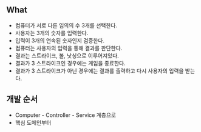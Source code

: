 ## What
- 컴퓨터가 서로 다른 임의의 수 3개를 선택한다.
- 사용자는 3개의 숫자를 입력한다.
- 입력이 3개의 연속된 숫자인지 검증한다.
- 컴퓨터는 사용자의 입력을 통해 결과를 판단한다.
- 결과는 스트라이크, 볼, 낫싱으로 이루어져있다.
- 결과가 3 스트라이크인 경우에는 게임을 종료한다.
- 결과가 3 스트라이크가 아닌 경우에는 결과를 출력하고 다시 사용자의 입력을 받는다.

## 개발 순서
- Computer - Controller - Service 계층으로
- 핵심 도메인부터
